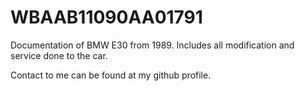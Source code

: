 # WBAAB11090AA01791
Documentation of BMW E30 from 1989. Includes all modification and service done to the car.

Contact to me can be found at my github profile.
